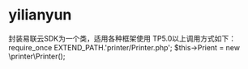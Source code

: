 # yilianyun
封装易联云SDK为一个类，适用各种框架使用
TP5.0以上调用方式如下：
require_once EXTEND_PATH.'printer/Printer.php';
        $this->Prient = new \printer\Printer();
